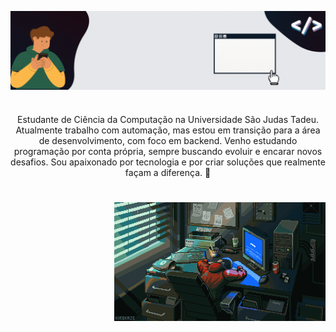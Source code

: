 <img align="center" alt="" src="./src/header.gif"> <br>

#

<p align="center"> Estudante de Ciência da Computação na Universidade São Judas Tadeu. Atualmente trabalho com automação, mas estou em transição para a área de desenvolvimento, com foco em backend. Venho estudando programação por conta própria, sempre buscando evoluir e encarar novos desafios. Sou apaixonado por tecnologia e por criar soluções que realmente façam a diferença. 🚀 

#

<img align="right" alt="" height="190px" src="./src/computer.gif">
